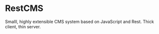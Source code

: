 RestCMS
=======

Smalll, highly extensible CMS system based on JavaScript and Rest. Thick client, thin server.
